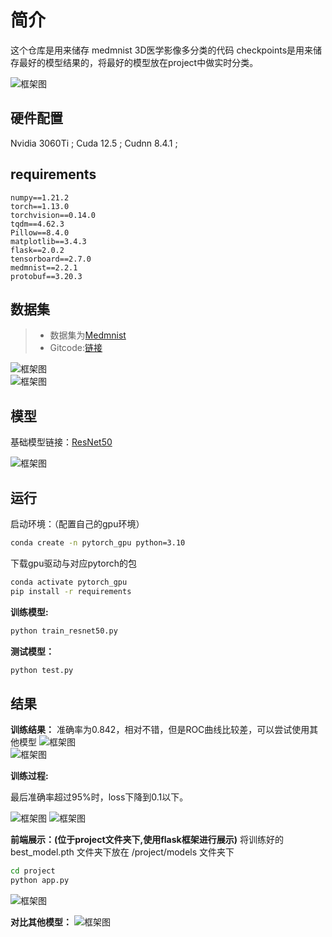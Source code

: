# 简介

这个仓库是用来储存 medmnist 3D医学影像多分类的代码
checkpoints是用来储存最好的模型结果的，将最好的模型放在project中做实时分类。

![框架图](./pic/first.png)  

## 硬件配置

Nvidia 3060Ti ;
Cuda 12.5 ;
Cudnn 8.4.1 ;

## requirements

```plain text
numpy==1.21.2
torch==1.13.0
torchvision==0.14.0
tqdm==4.62.3
Pillow==8.4.0
matplotlib==3.4.3
flask==2.0.2
tensorboard==2.7.0
medmnist==2.2.1
protobuf==3.20.3
```

## 数据集

>- 数据集为[Medmnist](https://medmnist.com/)
>- Gitcode:[链接](https://gitcode.com/gh_mirrors/me/MedMNIST/overview?utm_source=csdn_github_accelerator&isLogin=1)

![框架图](./pic/data_show.png)  
![框架图](./pic/data_all.png)  

## 模型

基础模型链接：[ResNet50](https://github.com/pytorch/vision/blob/main/torchvision/models/resnet.py)

![框架图](./pic/resnet_bannner.png)  

## 运行

启动环境：（配置自己的gpu环境）

```bash
conda create -n pytorch_gpu python=3.10
```

下载gpu驱动与对应pytorch的包

```bash
conda activate pytorch_gpu
pip install -r requirements
```

**训练模型:**

```bash
python train_resnet50.py
```

**测试模型：**

```bash
python test.py
```

## 结果

**训练结果：**
准确率为0.842，相对不错，但是ROC曲线比较差，可以尝试使用其他模型
![框架图](./pic/confusion_matrix.png)  
![框架图](./pic/ROC.png)  

**训练过程:**

最后准确率超过95%时，loss下降到0.1以下。

![框架图](./pic/acc.png)
![框架图](./pic/loss.png)

**前端展示：(位于project文件夹下,使用flask框架进行展示)**
将训练好的 best_model.pth 文件夹下放在 /project/models 文件夹下

```bash
cd project
python app.py
```

![框架图](./pic/show.png)

**对比其他模型：**
![框架图](./pic/compare.png)

